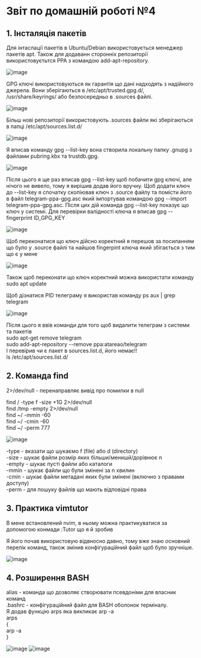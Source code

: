 
# Звіт по домашній роботі №4

## 1. Інсталяція пакетів

Для інтаслації пакетів в Ubuntu/Debian використовується менеджер пакетів apt. Також для додаванн сторонніх репозиторії використовуєтьтся PPA з командою add-apt-repository.

![image](https://github.com/MihaplAyMF/study/blob/main/BaseCamp/HomeWork4/Photo1.jpg)

GPG ключі використовуються як гарантія що дані надходять з надійного джерела. Вони зберігаються в /etc/apt/trusted.gpg.d/, /usr/share/keyrings/ або безпосередньо в .sources файлі.

![image](https://github.com/MihaplAyMF/study/blob/main/BaseCamp/HomeWork4/Photo2.jpg)

Більш нові репозиторії використовують .sources файли які зберігаються в папці /etc/apt/sources.list.d/

![image](https://github.com/MihaplAyMF/study/blob/main/BaseCamp/HomeWork4/Photo8.jpg)

Я вписав команду gpg --list-key вона створила локальну папку .gnupg з файлами pubring.kbx та trustdb.gpg. 

![image](https://github.com/MihaplAyMF/study/blob/main/BaseCamp/HomeWork4/Photo9.jpg)

Після цього я ще раз вписав gpg --list-key щоб побачити gpg ключі, але нічого не вивело, тому я вирішив додав його вручну. Щоб додати ключ до --list-key я спочатку скопіював ключ з .source файлу та помісти його в файл telegram-ppa-gpg.asc який імпортував командою gpg --import telegram-ppa-gpg.asc. Після цих дій команда gpg --list-key показує що ключ у системі. Для перевірки валідності ключа я вписав gpg --fingerprint ID_GPG_KEY

![image](https://github.com/MihaplAyMF/study/blob/main/BaseCamp/HomeWork4/Photo10.jpg)

Щоб переконатися що ключ дійсно коректний я перешов за посиланням що було у .source файлі та найшов fingerpint ключа який збігається з тим що є у мене

![image](https://github.com/MihaplAyMF/study/blob/main/BaseCamp/HomeWork4/Photo11.jpg)

Також щоб переконати що ключ коректний можна використати команду sudo apt update 

Щоб дізнатися PID телеграму я використав команду
ps aux | grep telegram

![image](https://github.com/MihaplAyMF/study/blob/main/BaseCamp/HomeWork4/Photo3.jpg)

Після цього я ввів команди для того щоб видалити телеграм з системи та пакетів  
sudo apt-get remove telegram  
sudo add-apt-repository --remove ppa:atareao/telegram  
І перевірив чи є пакет в sources.list.d, його немає!!  
ls /etc/apt/sources.list.d/  
 
## 2. Команда find

2>/dev/null - перенаправляє вивід про помилки в null  

find / -type f -size +1G 2>/dev/null  
find /tmp -empty 2>/dev/null  
find ~/ -mmin -60  
find ~/ -cmin -60    
find ~/ -perm 777    

![image](https://github.com/MihaplAyMF/study/blob/main/BaseCamp/HomeWork4/Photo4.jpg)

-type  - вказати що шукаємо f (file) або d (directory)  
-size  - шукає файли розмір яких більши/менишй/дорівнює n  
-empty - шукає пусті файли або каталоги  
-mmin  - шукає файли що були змінені за n хвилин  
-cmin  - шукає файли метадані яких були змінені (включно з правами доступу)  
-perm  - для пошуку файлів що мають відповідні права  

## 3. Практика vimtutor

В мене встановлений nvim, в ньому можна практикуватися за допомогою конмади :Tutor що я й зробив

Я його почав використовую відвносно давно, тому вже знаю основний перелік команд, також змінив конфігураційний файл щоб було зручніше.

![image](https://github.com/MihaplAyMF/study/blob/main/BaseCamp/HomeWork4/Photo5.jpg)

## 4. Розширення BASH

alias - команда що дозволяє створювати псевдоніми для власник команд  
.bashrc - конфігураційний файл для BASH оболонок терміналу.  
Я додав функцію arps яка викликає arp -a  
arps  
{  
    arp -a  
}  

![image](https://github.com/MihaplAyMF/study/blob/main/BaseCamp/HomeWork4/Photo6.jpg)
![image](https://github.com/MihaplAyMF/study/blob/main/BaseCamp/HomeWork4/Photo7.jpg)




